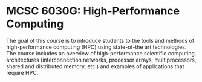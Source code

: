# MCSC 6030G: High-Performance Computing 

The goal of this course is to introduce students to the tools and methods of high-performance computing (HPC) using state-of-the art technologies. The course includes an overview of high-performance scientific computing architectures (interconnection networks, processor arrays, multiprocessors, shared and distributed memory, etc.) and examples of applications that require HPC. 
